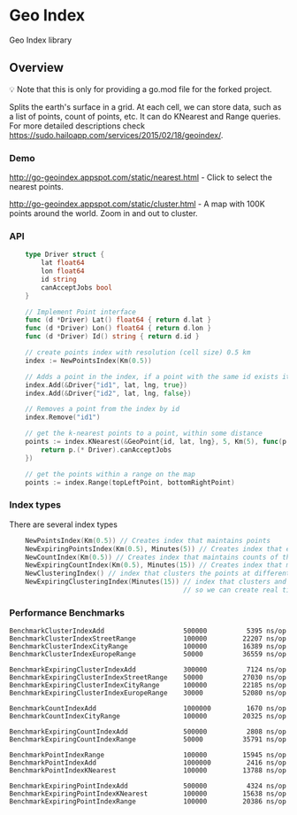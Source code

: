 # Geo Index

Geo Index library

## Overview

:bulb: Note that this is only for providing a go.mod file for the forked project.

Splits the earth's surface in a grid. At each cell, we can store data, such as a list of points, count of points, etc. It can do KNearest and Range queries. For more detailed descriptions check https://sudo.hailoapp.com/services/2015/02/18/geoindex/.

### Demo

http://go-geoindex.appspot.com/static/nearest.html - Click to select the nearest points.

http://go-geoindex.appspot.com/static/cluster.html - A map with 100K points around the world. Zoom in and out to cluster. 

### API

```go
    type Driver struct {
        lat float64
        lon float64
        id string
        canAcceptJobs bool
    }

    // Implement Point interface
    func (d *Driver) Lat() float64 { return d.lat }
    func (d *Driver) Lon() float64 { return d.lon }
    func (d *Driver) Id() string { return d.id }

    // create points index with resolution (cell size) 0.5 km
    index := NewPointsIndex(Km(0.5))

    // Adds a point in the index, if a point with the same id exists it's removed and the new one is added
    index.Add(&Driver{"id1", lat, lng, true})
    index.Add(&Driver{"id2", lat, lng, false})

    // Removes a point from the index by id
    index.Remove("id1")

    // get the k-nearest points to a point, within some distance
    points := index.KNearest(&GeoPoint{id, lat, lng}, 5, Km(5), func(p Point) bool {
        return p.(* Driver).canAcceptJobs
    })

    // get the points within a range on the map
    points := index.Range(topLeftPoint, bottomRightPoint)
```

### Index types

There are several index types

```go
    NewPointsIndex(Km(0.5)) // Creates index that maintains points
    NewExpiringPointsIndex(Km(0.5), Minutes(5)) // Creates index that expires the points after some interval
    NewCountIndex(Km(0.5)) // Creates index that maintains counts of the points in each cell
    NewExpiringCountIndex(Km(0.5), Minutes(15)) // Creates index that maintains expiring count
    NewClusteringIndex() // index that clusters the points at different zoom levels, so we can create maps
    NewExpiringClusteringIndex(Minutes(15)) // index that clusters and expires the points at different zoom levels
                                            // so we can create real time maps of customer request, etc in the driver app
```

### Performance Benchmarks

    BenchmarkClusterIndexAdd                    500000          5395 ns/op
    BenchmarkClusterIndexStreetRange            100000         22207 ns/op
    BenchmarkClusterIndexCityRange              100000         16389 ns/op
    BenchmarkClusterIndexEuropeRange            50000          36559 ns/op

    BenchmarkExpiringClusterIndexAdd            300000          7124 ns/op
    BenchmarkExpiringClusterIndexStreetRange    50000          27030 ns/op
    BenchmarkExpiringClusterIndexCityRange      100000         22185 ns/op
    BenchmarkExpiringClusterIndexEuropeRange    30000          52080 ns/op

    BenchmarkCountIndexAdd                      1000000         1670 ns/op
    BenchmarkCountIndexCityRange                100000         20325 ns/op

    BenchmarkExpiringCountIndexAdd              500000          2808 ns/op
    BenchmarkExpiringCountIndexRange            50000          35791 ns/op

    BenchmarkPointIndexRange                    100000         15945 ns/op
    BenchmarkPointIndexAdd                      1000000         2416 ns/op
    BenchmarkPointIndexKNearest                 100000         13788 ns/op

    BenchmarkExpiringPointIndexAdd              500000          4324 ns/op
    BenchmarkExpiringPointIndexKNearest         100000         15638 ns/op
    BenchmarkExpiringPointIndexRange            100000         20386 ns/op
